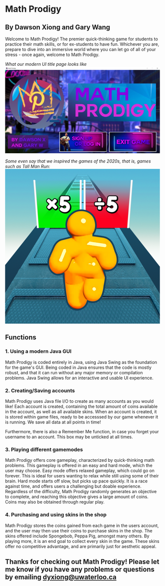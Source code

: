 # Math Prodigy
## By Dawson Xiong and Gary Wang

Welcome to Math Prodigy! The premier quick-thinking game for students to practice their math skills, or for ex-students to have fun. Whichever you are, prepare to dive into an immersive world where you can let go of all of your stress - once again, welcome to Math Prodigy.

_What our modern UI title page looks like_
![alt text](https://github.com/dawsonxiong/MathProdigy/blob/master/src/main/resources/images/gameDemo.png)

_Some even say that we inspired the games of the 2020s, that is, games such as Tall Man Run:_
![alt text](https://github.com/dawsonxiong/MathProdigy/blob/master/src/main/resources/images/tallManRun.png)


## Functions
### 1. Using a modern Java GUI
Math Prodigy is coded entirely in Java, using Java Swing as the foundation for the game's GUI. Being coded in Java ensures that the code is mostly robust, and that it can run without any major memory or compilation problems. Java Swing allows for an interactive and usable UI experience.

### 2. Creating/Saving accounts
Math Prodigy uses Java file I/O to create as many accounts as you would like! Each account is created, containing the total amount of coins available in the account, as well as all available skins. When an account is created, it is stored within game files, ready to be accesssed by our game whenever it is running. We save all data at all points in time!

Furthermore, there is also a Remember Me function, in case you forget your username to an account. This box may be unticked at all times. 

### 3. Playing different gamemodes
Math Prodigy offers core gameplay, characterized by quick-thinking math problems. This gameplay is offered in an easy and hard mode, which the user may choose. Easy mode offers relaxed gameplay, which could go on forever. This is ideal for users wanting to relax while still using some of their brain. Hard mode starts off slow, but picks up pace quickly. It is a race against time, and offers users a challenging but doable experience. Regardless of the difficulty, Math Prodigy randomly generates an objective to complete, and reaching this objective gives a large amount of coins. Coins may also be obtained through regular play.

### 4. Purchasing and using skins in the shop
Math Prodigy stores the coins gained from each game in the users account, and the user may then use their coins to purchase skins in the shop. The skins offered include Spongebob, Peppa Pig, amongst many others. By playing more, it is an end goal to collect every skin in the game. These skins offer no competitive advantage, and are primarily just for aesthetic appeal.

## Thanks for checking out Math Prodigy! Please let me know if you have any problems or questions by emailing dyxiong@uwaterloo.ca
